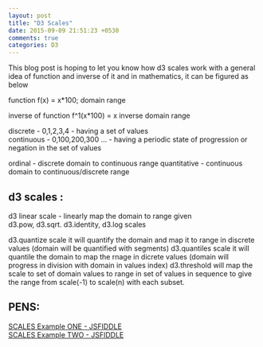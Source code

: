 ```yaml
---
layout: post
title: "D3 Scales"
date: 2015-09-09 21:51:23 +0530
comments: true
categories: D3
---
```


This blog post is hoping to let you know how d3 scales work with a general idea of function and inverse of it and in mathematics, it can be figured as below

function
f(x) = x*100;
domain range

inverse of function
f^1(x*100) =  x
inverse domain range

discrete - 0,1,2,3,4 - having a set of values <br/>
continuous - 0,100,200,300 ... - having a periodic state of progression or negation in the set of values

ordinal - discrete domain to continuous range
quantitative - continuous domain to continuous/discrete range

d3 scales :
-----------
d3 linear scale - linearly map the domain to range given <br/>
d3.pow, d3.sqrt. d3.identity, d3.log scales

d3.quantize scale it will quantify the domain and map it to range in discrete values (domain will be quantified with segments)
d3.quantiles scale it will quantile the domain to map the rnage in dicrete values (domain will progress in division with domain in values index)
d3.threshold will map the scale to set of domain values to range in set of values in sequence to give the range from scale(-1) to scale(n) with each subset.

PENS:
-----
[SCALES Example ONE - JSFIDDLE](http://jsfiddle.net/kiranml1/JLN2A/2/)<br/>
[SCALES Example TWO - JSFIDDLE](http://jsfiddle.net/kiranml1/dyBXy/3/)